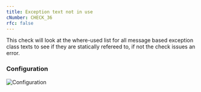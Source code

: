 ```yaml
---
title: Exception text not in use
cNumber: CHECK_36
rfc: false
---
```


This check will look at the where-used list for all message based exception class texts to see if they are statically refereed to, if not the check issues an error.

### Configuration
![Configuration](/img/default_conf.png)